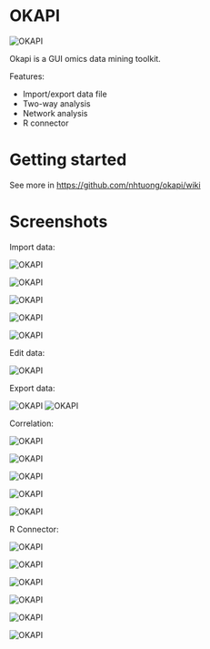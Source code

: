 OKAPI
=====
![OKAPI](src/images/screenshot/1-splashscreen.png "OKAPI")

Okapi is a GUI omics data mining toolkit. 

Features:
- Import/export data file
- Two-way analysis
- Network analysis
- R connector

Getting started
=====

See more in https://github.com/nhtuong/okapi/wiki

Screenshots
=====

Import data:

![OKAPI](src/images/screenshot/2-import-data.png "OKAPI")

![OKAPI](src/images/screenshot/2-import-data-2.png "OKAPI")

![OKAPI](src/images/screenshot/2-import-data-3.png "OKAPI")

![OKAPI](src/images/screenshot/2-import-data-4.png "OKAPI")

![OKAPI](src/images/screenshot/2-import-data-5.png "OKAPI")


Edit data:

![OKAPI](src/images/screenshot/2-edit-data-1.png "OKAPI")


Export data:

![OKAPI](src/images/screenshot/3-export-data-1.png "OKAPI")
![OKAPI](src/images/screenshot/3-export-data-2.png "OKAPI")

Correlation:

![OKAPI](src/images/screenshot/4-tools-correlation-1.png "OKAPI")

![OKAPI](src/images/screenshot/4-tools-correlation-2.png "OKAPI")

![OKAPI](src/images/screenshot/4-tools-correlation-3.png "OKAPI")

![OKAPI](src/images/screenshot/4-tools-correlation-4.png "OKAPI")

![OKAPI](src/images/screenshot/4-tools-correlation-5.png "OKAPI")

R Connector:

![OKAPI](src/images/screenshot/5-R-connector-1.png "OKAPI")

![OKAPI](src/images/screenshot/5-R-connector-2.png "OKAPI")

![OKAPI](src/images/screenshot/5-R-connector-3.png "OKAPI")

![OKAPI](src/images/screenshot/5-R-connector-4.png "OKAPI")

![OKAPI](src/images/screenshot/5-R-connector-5.png "OKAPI")

![OKAPI](src/images/screenshot/5-R-connector-6.png "OKAPI")


